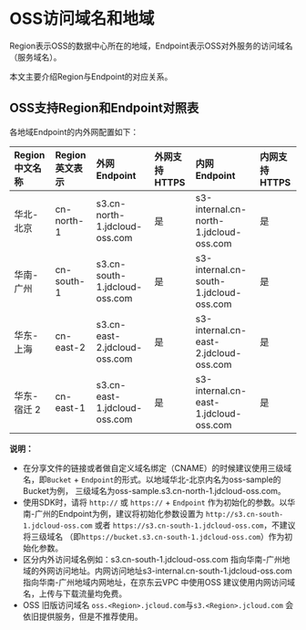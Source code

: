 # OSS访问域名和地域 

Region表示OSS的数据中心所在的地域，Endpoint表示OSS对外服务的访问域名（服务域名）。

本文主要介绍Region与Endpoint的对应关系。

## OSS支持Region和Endpoint对照表 

各地域Endpoint的内外网配置如下：

|Region中文名称|Region英文表示|外网Endpoint|外网支持HTTPS|内网Endpoint|内网支持HTTPS|
|:---------|:---------|:---------|:--------|:---------------|:--------|
|华北-北京|cn-north-1|s3.cn-north-1.jdcloud-oss.com|是|s3-internal.cn-north-1.jdcloud-oss.com|是|
|华南-广州|cn-south-1|s3.cn-south-1.jdcloud-oss.com|是|s3-internal.cn-south-1.jdcloud-oss.com|是|
|华东-上海|cn-east-2|s3.cn-east-2.jdcloud-oss.com|是|s3-internal.cn-east-2.jdcloud-oss.com|是|
|华东-宿迁 2|cn-east-1|s3.cn-east-1.jdcloud-oss.com|是|s3-internal.cn-east-1.jdcloud-oss.com|是|

**说明：** 

-   在分享文件的链接或者做自定义域名绑定（CNAME）的时候建议使用三级域名，即`Bucket` + `Endpoint`的形式。以地域华北-北京内名为oss-sample的Bucket为例，
    三级域名为oss-sample.s3.cn-north-1.jdcloud-oss.com。
-   使用SDK时，请将 `http://` 或 `https://` + `Endpoint` 作为初始化的参数。以华南-广州的Endpoint为例，建议将初始化参数设置为
`http://s3.cn-south-1.jdcloud-oss.com` 或者 `https://s3.cn-south-1.jdcloud-oss.com`，不建议将三级域名
 （即`https://bucket.s3.cn-south-1.jdcloud-oss.com`）作为初始化参数。
-   区分内外访问域名例如：s3.cn-south-1.jdcloud-oss.com 指向华南-广州地域的外网访问地址。内网访问地址s3-internal.cn-south-1.jdcloud-oss.com 指向华南-广州地域内网地址，在京东云VPC
中使用OSS 建议使用内网访问域名，上传与下载流量均免费。
- OSS 旧版访问域名 `oss.<Region>.jcloud.com`与`s3.<Region>.jcloud.com` 会依旧提供服务，但是不推荐使用。
